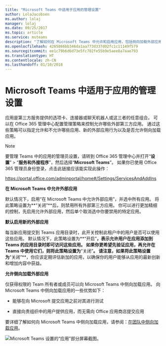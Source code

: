 ```yaml
---
title: "Microsoft Teams 中适用于应用的管理设置"
author: LolaJacobsen
ms.author: lolaj
manager: lolaj
ms.date: 09/25/2017
ms.topic: article
ms.service: msteams
description: "了解如何在 Microsoft Teams 中允许和启用应用，包括侧向加载外部应用。"
ms.openlocfilehash: 4265866bb346da1aa773d337d02fc1c11149f579
ms.sourcegitcommit: ee1c79b6d6d73e5fc702fe55b9e5aee8a7aae793
ms.translationtype: HT
ms.contentlocale: zh-CN
ms.lasthandoff: 01/10/2018
---
```

<a name="admin-settings-for-apps-in-microsoft-teams"></a>Microsoft Teams 中适用于应用的管理设置
==========================================

应用是第三方服务提供的选项卡、连接器或聊天机器人或这三者的任意组合。 可以在 Office 365 管理中心配置管理策略来控制允许哪些外部第三方应用。 通过这些策略可以指定允许和不允许哪些应用、新的外部应用行为以及是否允许侧向加载应用。

> [!NOTE]
> 要管理 Teams 中的应用的管理员设置，请转到 Office 365 管理中心并打开“**设置**” > “**服务和外接程序**”，然后选择“**Microsoft Teams**”。 如果你已使用 Office 365 管理员身份登录，点击此链接应该能实现此操作：
> 
> https://portal.office.com/adminportal/home#/Settings/ServicesAndAddIns 

**在 Microsoft Teams 中允许外部应用**

默认情况下，启用“在 Microsoft Teams 中允许外部应用”，并选中所有应用。 将此策略设置为**“关闭”**后，则禁用所有外部第三方应用。 你可以进行更加精细的控制，先启用允许外部应用，然后单个取消选中你要禁用的特定应用。

**默认启用新的外部应用**

每当新应用提交到 Teams 应用目录时，此开关控制此租户中的用户是否可以使用这些应用。 默认情况下，此策略设置为**“开启”**，表示允许用户在应用添加到 Teams 的应用目录时即可访问这些应用。 如果你更希望先验证应用，再允许在 Teams 中使用它们，则将此策略设置为**“关闭”**。 请注意，如果将此策略设置为**“关闭”**，你应该定期评估新加的应用，以确保你的用户能够从应用的最新创新和增加内容中获益。

**允许侧向加载外部应用**

仅获得权限的 Team 所有者或成员可以向 Microsoft Teams 中侧向加载应用。 向 Microsoft Teams 中侧向加载应用的一些优势如下：

-   能够在向 Microsoft 提交应用之前对其进行测试

-   直接向贵组织中的用户提供应用，而无需向 Office 应用商店提交应用

要详细了解如何向 Microsoft Teams 中侧向加载应用，请参阅：[在团队中侧向加载应用](https://go.microsoft.com/fwlink/?linkid=854631)。

![Microsoft Teams 设置的“应用”部分屏幕截图。](media/Admin_settings_for_apps_in_Microsoft_Teams_image1.png)
